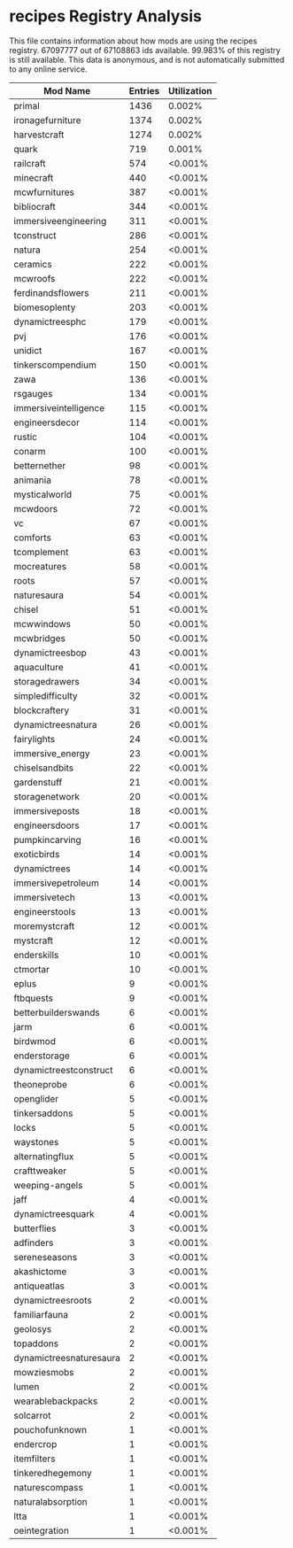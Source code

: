 # recipes Registry Analysis

This file contains information about how mods are using the recipes registry.
67097777 out of 67108863 ids available. 99.983% of this registry is still
available. This data is anonymous, and is not automatically submitted to any
online service.


| Mod Name                | Entries | Utilization |
|-------------------------|---------|-------------|
| primal                  | 1436    | 0.002%      |
| ironagefurniture        | 1374    | 0.002%      |
| harvestcraft            | 1274    | 0.002%      |
| quark                   | 719     | 0.001%      |
| railcraft               | 574     | <0.001%     |
| minecraft               | 440     | <0.001%     |
| mcwfurnitures           | 387     | <0.001%     |
| bibliocraft             | 344     | <0.001%     |
| immersiveengineering    | 311     | <0.001%     |
| tconstruct              | 286     | <0.001%     |
| natura                  | 254     | <0.001%     |
| ceramics                | 222     | <0.001%     |
| mcwroofs                | 222     | <0.001%     |
| ferdinandsflowers       | 211     | <0.001%     |
| biomesoplenty           | 203     | <0.001%     |
| dynamictreesphc         | 179     | <0.001%     |
| pvj                     | 176     | <0.001%     |
| unidict                 | 167     | <0.001%     |
| tinkerscompendium       | 150     | <0.001%     |
| zawa                    | 136     | <0.001%     |
| rsgauges                | 134     | <0.001%     |
| immersiveintelligence   | 115     | <0.001%     |
| engineersdecor          | 114     | <0.001%     |
| rustic                  | 104     | <0.001%     |
| conarm                  | 100     | <0.001%     |
| betternether            | 98      | <0.001%     |
| animania                | 78      | <0.001%     |
| mysticalworld           | 75      | <0.001%     |
| mcwdoors                | 72      | <0.001%     |
| vc                      | 67      | <0.001%     |
| comforts                | 63      | <0.001%     |
| tcomplement             | 63      | <0.001%     |
| mocreatures             | 58      | <0.001%     |
| roots                   | 57      | <0.001%     |
| naturesaura             | 54      | <0.001%     |
| chisel                  | 51      | <0.001%     |
| mcwwindows              | 50      | <0.001%     |
| mcwbridges              | 50      | <0.001%     |
| dynamictreesbop         | 43      | <0.001%     |
| aquaculture             | 41      | <0.001%     |
| storagedrawers          | 34      | <0.001%     |
| simpledifficulty        | 32      | <0.001%     |
| blockcraftery           | 31      | <0.001%     |
| dynamictreesnatura      | 26      | <0.001%     |
| fairylights             | 24      | <0.001%     |
| immersive_energy        | 23      | <0.001%     |
| chiselsandbits          | 22      | <0.001%     |
| gardenstuff             | 21      | <0.001%     |
| storagenetwork          | 20      | <0.001%     |
| immersiveposts          | 18      | <0.001%     |
| engineersdoors          | 17      | <0.001%     |
| pumpkincarving          | 16      | <0.001%     |
| exoticbirds             | 14      | <0.001%     |
| dynamictrees            | 14      | <0.001%     |
| immersivepetroleum      | 14      | <0.001%     |
| immersivetech           | 13      | <0.001%     |
| engineerstools          | 13      | <0.001%     |
| moremystcraft           | 12      | <0.001%     |
| mystcraft               | 12      | <0.001%     |
| enderskills             | 10      | <0.001%     |
| ctmortar                | 10      | <0.001%     |
| eplus                   | 9       | <0.001%     |
| ftbquests               | 9       | <0.001%     |
| betterbuilderswands     | 6       | <0.001%     |
| jarm                    | 6       | <0.001%     |
| birdwmod                | 6       | <0.001%     |
| enderstorage            | 6       | <0.001%     |
| dynamictreestconstruct  | 6       | <0.001%     |
| theoneprobe             | 6       | <0.001%     |
| openglider              | 5       | <0.001%     |
| tinkersaddons           | 5       | <0.001%     |
| locks                   | 5       | <0.001%     |
| waystones               | 5       | <0.001%     |
| alternatingflux         | 5       | <0.001%     |
| crafttweaker            | 5       | <0.001%     |
| weeping-angels          | 5       | <0.001%     |
| jaff                    | 4       | <0.001%     |
| dynamictreesquark       | 4       | <0.001%     |
| butterflies             | 3       | <0.001%     |
| adfinders               | 3       | <0.001%     |
| sereneseasons           | 3       | <0.001%     |
| akashictome             | 3       | <0.001%     |
| antiqueatlas            | 3       | <0.001%     |
| dynamictreesroots       | 2       | <0.001%     |
| familiarfauna           | 2       | <0.001%     |
| geolosys                | 2       | <0.001%     |
| topaddons               | 2       | <0.001%     |
| dynamictreesnaturesaura | 2       | <0.001%     |
| mowziesmobs             | 2       | <0.001%     |
| lumen                   | 2       | <0.001%     |
| wearablebackpacks       | 2       | <0.001%     |
| solcarrot               | 2       | <0.001%     |
| pouchofunknown          | 1       | <0.001%     |
| endercrop               | 1       | <0.001%     |
| itemfilters             | 1       | <0.001%     |
| tinkeredhegemony        | 1       | <0.001%     |
| naturescompass          | 1       | <0.001%     |
| naturalabsorption       | 1       | <0.001%     |
| ltta                    | 1       | <0.001%     |
| oeintegration           | 1       | <0.001%     |
